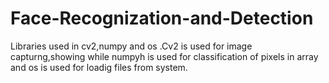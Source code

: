 # Face-Recognization-and-Detection
Libraries used in cv2,numpy and os .Cv2 is used for image capturng,showing while numpyh is used for classification of pixels in array and os is used for loadig files from system.
